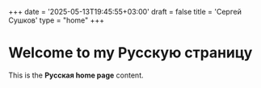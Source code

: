 +++
date = '2025-05-13T19:45:55+03:00'
draft = false
title = 'Сергей Сушков'
type = "home"
+++

# Welcome to my Русскую страницу

This is the **Русская home page** content.
